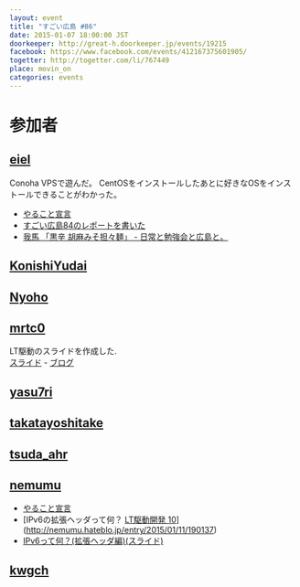 ```yaml
---
layout: event
title: "すごい広島 #86"
date: 2015-01-07 18:00:00 JST
doorkeeper: http://great-h.doorkeeper.jp/events/19215
facebook: https://www.facebook.com/events/412167375601905/
togetter: http://togetter.com/li/767449
place: movin_on
categories: events
---
```


# 参加者


## [eiel](https://github.com/eiel)

Conoha VPSで遊んだ。
CentOSをインストールしたあとに好きなOSをインストールできることがわかった。

* [やること宣言](https://github.com/great-h/great-h.github.io/issues/1461)
* [すごい広島84のレポートを書いた](https://www.facebook.com/great.hiroshima/posts/505332912942692)
* [我馬 「黒辛 胡麻みそ担々麺」 - 日常と勉強会と広島と。](http://eielh-life.tumblr.com/post/107451800513)


## [KonishiYudai](http://twitter.com/KonishiYudai)


## [Nyoho](https://github.com/Nyoho)


## [mrtc0](http://twitter.com/mrtc0)

LT駆動のスライドを作成した.  
[スライド](http://www.slideshare.net/mrtc0/lt10) - [ブログ](http://mrt-k.github.io/lt/2015/01/10/LT%E9%A7%86%E5%8B%95%E9%96%8B%E7%99%BA10%E3%81%A7%E3%82%A2%E3%83%B3%E3%83%81%E3%83%87%E3%83%90%E3%83%83%E3%82%B0%E3%81%AB%E5%AF%BE%E3%81%99%E3%82%8B%E6%89%8B%E6%B3%95%E3%81%AB%E3%81%A4%E3%81%84%E3%81%A6LT%E3%81%97%E3%81%A6%E3%81%8D%E3%81%9F/)  


## [yasu7ri](https://github.com/yasu7ri)


## [takatayoshitake](http://twitter.com/takatayoshitake)


## [tsuda_ahr](http://twitter.com/tsuda_ahr)


## [nemumu](https://github.com/nemumu)

* [やること宣言](https://github.com/great-h/great-h.github.io/issues/1470)
* [IPv6の拡張ヘッダって何？ [LT駆動開発 10](解説)](http://nemumu.hateblo.jp/entry/2015/01/11/190137)
* [IPv6って何？(拡張ヘッダ編)(スライド)](http://www.slideshare.net/nemumu/ipv6-extension-header)


## [kwgch](https://github.com/kwgch)
